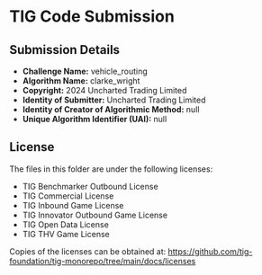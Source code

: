 # TIG Code Submission

## Submission Details

* **Challenge Name:** vehicle_routing
* **Algorithm Name:** clarke_wright
* **Copyright:** 2024 Uncharted Trading Limited
* **Identity of Submitter:** Uncharted Trading Limited
* **Identity of Creator of Algorithmic Method:** null
* **Unique Algorithm Identifier (UAI):** null

## License

The files in this folder are under the following licenses:
* TIG Benchmarker Outbound License
* TIG Commercial License
* TIG Inbound Game License
* TIG Innovator Outbound Game License
* TIG Open Data License
* TIG THV Game License

Copies of the licenses can be obtained at:
https://github.com/tig-foundation/tig-monorepo/tree/main/docs/licenses